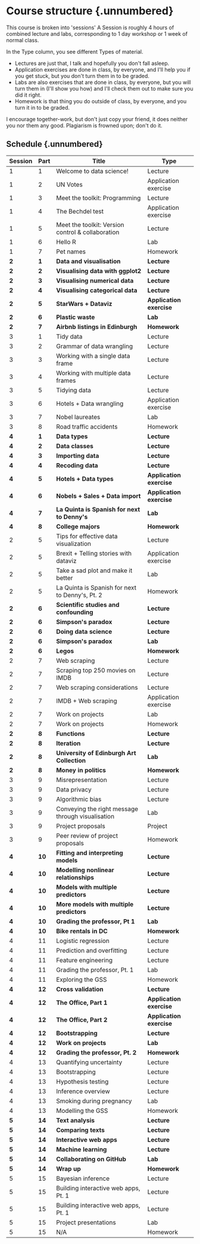 # Course structure {.unnumbered}

This course is broken into 'sessions' A Session is roughly 4 hours of combined lecture and labs, corresponding to 1 day workshop or 1 week of normal class.

In the Type column, you see different Types of material.

-   Lectures are just that, I talk and hopefully you don't fall asleep.
-   Application exercises are done in class, by everyone, and I'll help you if you get stuck, but you don't turn them in to be graded.
-   Labs are also exercises that are done in class, by everyone, but you will turn them in (I'll show you how) and I'll check them out to make sure you did it right.
-   Homework is that thing you do outside of class, by everyone, and you turn it in to be graded.

I encourage together-work, but don't just copy your friend, it does neither you nor them any good.
Plagiarism is frowned upon; don't do it.

## Schedule {.unnumbered}

| Session | Part   | Title                                             | Type                     |
|---------|--------|---------------------------------------------------|--------------------------|
| 1       | 1      | Welcome to data science!                          | Lecture                  |
| 1       | 2      | UN Votes                                          | Application exercise     |
| 1       | 3      | Meet the toolkit: Programming                     | Lecture                  |
| 1       | 4      | The Bechdel test                                  | Application exercise     |
| 1       | 5      | Meet the toolkit: Version control & collaboration | Lecture                  |
| 1       | 6      | Hello R                                           | Lab                      |
| 1       | 7      | Pet names                                         | Homework                 |
| **2**   | **1**  | **Data and visualisation**                        | **Lecture**              |
| **2**   | **2**  | **Visualising data with ggplot2**                 | **Lecture**              |
| **2**   | **3**  | **Visualising numerical data**                    | **Lecture**              |
| **2**   | **4**  | **Visualising categorical data**                  | **Lecture**              |
| **2**   | **5**  | **StarWars + Dataviz**                            | **Application exercise** |
| **2**   | **6**  | **Plastic waste**                                 | **Lab**                  |
| **2**   | **7**  | **Airbnb listings in Edinburgh**                  | **Homework**             |
| 3       | 1      | Tidy data                                         | Lecture                  |
| 3       | 2      | Grammar of data wrangling                         | Lecture                  |
| 3       | 3      | Working with a single data frame                  | Lecture                  |
| 3       | 4      | Working with multiple data frames                 | Lecture                  |
| 3       | 5      | Tidying data                                      | Lecture                  |
| 3       | 6      | Hotels + Data wrangling                           | Application exercise     |
| 3       | 7      | Nobel laureates                                   | Lab                      |
| 3       | 8      | Road traffic accidents                            | Homework                 |
| **4**   | **1**  | **Data types**                                    | **Lecture**              |
| **4**   | **2**  | **Data classes**                                  | **Lecture**              |
| **4**   | **3**  | **Importing data**                                | **Lecture**              |
| **4**   | **4**  | **Recoding data**                                 | **Lecture**              |
| **4**   | **5**  | **Hotels + Data types**                           | **Application exercise** |
| **4**   | **6**  | **Nobels + Sales + Data import**                  | **Application exercise** |
| **4**   | **7**  | **La Quinta is Spanish for next to Denny's**      | **Lab**                  |
| **4**   | **8**  | **College majors**                                | **Homework**             |
| 2       | 5      | Tips for effective data visualization             | Lecture                  |
| 2       | 5      | Brexit + Telling stories with dataviz             | Application exercise     |
| 2       | 5      | Take a sad plot and make it better                | Lab                      |
| 2       | 5      | La Quinta is Spanish for next to Denny's, Pt. 2   | Homework                 |
| **2**   | **6**  | **Scientific studies and confounding**            | **Lecture**              |
| **2**   | **6**  | **Simpson's paradox**                             | **Lecture**              |
| **2**   | **6**  | **Doing data science**                            | **Lecture**              |
| **2**   | **6**  | **Simpson's paradox**                             | **Lab**                  |
| **2**   | **6**  | **Legos**                                         | **Homework**             |
| 2       | 7      | Web scraping                                      | Lecture                  |
| 2       | 7      | Scraping top 250 movies on IMDB                   | Lecture                  |
| 2       | 7      | Web scraping considerations                       | Lecture                  |
| 2       | 7      | IMDB + Web scraping                               | Application exercise     |
| 2       | 7      | Work on projects                                  | Lab                      |
| 2       | 7      | Work on projects                                  | Homework                 |
| **2**   | **8**  | **Functions**                                     | **Lecture**              |
| **2**   | **8**  | **Iteration**                                     | **Lecture**              |
| **2**   | **8**  | **University of Edinburgh Art Collection**        | **Lab**                  |
| **2**   | **8**  | **Money in politics**                             | **Homework**             |
| 3       | 9      | Misrepresentation                                 | Lecture                  |
| 3       | 9      | Data privacy                                      | Lecture                  |
| 3       | 9      | Algorithmic bias                                  | Lecture                  |
| 3       | 9      | Conveying the right message through visualisation | Lab                      |
| 3       | 9      | Project proposals                                 | Project                  |
| 3       | 9      | Peer review of project proposals                  | Homework                 |
| **4**   | **10** | **Fitting and interpreting models**               | **Lecture**              |
| **4**   | **10** | **Modelling nonlinear relationships**             | **Lecture**              |
| **4**   | **10** | **Models with multiple predictors**               | **Lecture**              |
| **4**   | **10** | **More models with multiple predictors**          | **Lecture**              |
| **4**   | **10** | **Grading the professor, Pt 1**                   | **Lab**                  |
| **4**   | **10** | **Bike rentals in DC**                            | **Homework**             |
| 4       | 11     | Logistic regression                               | Lecture                  |
| 4       | 11     | Prediction and overfitting                        | Lecture                  |
| 4       | 11     | Feature engineering                               | Lecture                  |
| 4       | 11     | Grading the professor, Pt. 1                      | Lab                      |
| 4       | 11     | Exploring the GSS                                 | Homework                 |
| **4**   | **12** | **Cross validation**                              | **Lecture**              |
| **4**   | **12** | **The Office, Part 1**                            | **Application exercise** |
| **4**   | **12** | **The Office, Part 2**                            | **Application exercise** |
| **4**   | **12** | **Bootstrapping**                                 | **Lecture**              |
| **4**   | **12** | **Work on projects**                              | **Lab**                  |
| **4**   | **12** | **Grading the professor, Pt. 2**                  | **Homework**             |
| 4       | 13     | Quantifying uncertainty                           | Lecture                  |
| 4       | 13     | Bootstrapping                                     | Lecture                  |
| 4       | 13     | Hypothesis testing                                | Lecture                  |
| 4       | 13     | Inference overview                                | Lecture                  |
| 4       | 13     | Smoking during pregnancy                          | Lab                      |
| 4       | 13     | Modelling the GSS                                 | Homework                 |
| **5**   | **14** | **Text analysis**                                 | **Lecture**              |
| **5**   | **14** | **Comparing texts**                               | **Lecture**              |
| **5**   | **14** | **Interactive web apps**                          | **Lecture**              |
| **5**   | **14** | **Machine learning**                              | **Lecture**              |
| **5**   | **14** | **Collaborating on GitHub**                       | **Lab**                  |
| **5**   | **14** | **Wrap up**                                       | **Homework**             |
| 5       | 15     | Bayesian inference                                | Lecture                  |
| 5       | 15     | Building interactive web apps, Pt. 1              | Lecture                  |
| 5       | 15     | Building interactive web apps, Pt. 1              | Lecture                  |
| 5       | 15     | Project presentations                             | Lab                      |
| 5       | 15     | N/A                                               | Homework                 |

